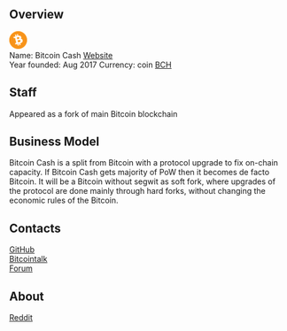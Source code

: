 ## Overview
  ![Bitcoin Cash logo](../projects/logo/bitcoin_cash.png)  
  Name: Bitcoin Cash
  [Website](https://www.bitcoincash.org/)  
  Year founded: Aug 2017 
  Currency: coin [BCH](https://coinmarketcap.com/currencies/bitcoin-cash/)  
## Staff 
   Appeared as a fork of main Bitcoin blockchain
## Business Model
   Bitcoin Cash is a split from Bitcoin with a protocol upgrade to fix on-chain capacity. If Bitcoin Cash gets majority of PoW then it becomes de facto Bitcoin.
It will be a Bitcoin without segwit as soft fork, where upgrades of the protocol are done mainly through hard forks, without changing the economic rules of the Bitcoin.
## Contacts
   [GitHub](https://github.com/bitcoin-abc)  
   [Bitcointalk](https://bitcointalk.org/index.php?topic=2040221.0)  
   [Forum](http://www.bccforums.net/)  
## About 
[Reddit](http://reddit.com/r/Bitcoinabc)
